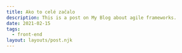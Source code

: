 ```yaml
---
title: Ako to celé začalo
description: This is a post on My Blog about agile frameworks.
date: 2021-02-15
tags:
  - front-end
layout: layouts/post.njk
---
```

